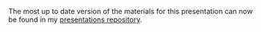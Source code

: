 The most up to date version of the materials for this presentation can now be found in my [presentations repository](https://github.com/jackhannah95/presentations/tree/main/2019-09-03_rap-health-social-care).
